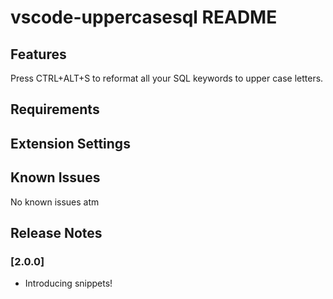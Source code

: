 # vscode-uppercasesql README

## Features

Press CTRL+ALT+S to reformat all your SQL keywords to upper case letters.

## Requirements


## Extension Settings

## Known Issues

No known issues atm

## Release Notes

### [2.0.0]

- Introducing snippets!
